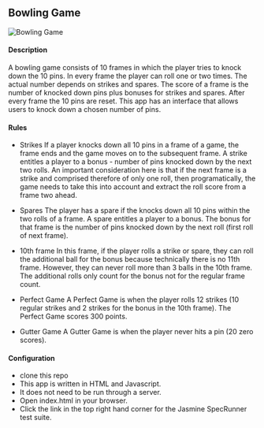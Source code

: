 ## Bowling Game

![Bowling Game](http://media.istockphoto.com/photos/bowling-pins-picture-id503111362?k=6&m=503111362&s=612x612&w=0&h=eJ5e7AufvPUTNl_nNkU-mFoRrvw2300jB7gyihrD4po=)

#### Description
A bowling game consists of 10 frames in which the player tries to knock down the 10 pins. In every frame the player can roll one or two times. The actual number depends on strikes and spares. The score of a frame is the number of knocked down pins plus bonuses for strikes and spares. After every frame the 10 pins are reset. This app has an interface that allows users to knock down a chosen number of pins.

#### Rules

* Strikes
If a player knocks down all 10 pins in a frame of a game, the frame ends and the game moves on to the subsequent frame. A strike entitles a player to a bonus - number of pins knocked down by the next two rolls. An important consideration here is that if the next frame is a strike and comprised therefore of only one roll, then programatically, the game needs to take this into account and extract the roll score from a frame two ahead.

* Spares
The player has a spare if the knocks down all 10 pins within the two rolls of a frame. A spare entitles a player to a bonus. The bonus for that frame is the number of pins knocked down by the next roll (first roll of next frame).

* 10th frame
In this frame, if the player rolls a strike or spare, they can roll the additional ball for the bonus because technically there is no 11th frame. However, they can never roll more than 3 balls in the 10th frame. The additional rolls only count for the bonus not for the regular frame count.

* Perfect Game
A Perfect Game is when the player rolls 12 strikes (10 regular strikes and 2 strikes for the bonus in the 10th frame). The Perfect Game scores 300 points.

* Gutter Game
A Gutter Game is when the player never hits a pin (20 zero scores).

#### Configuration
* clone this repo
* This app is written in HTML and Javascript.
* It does not need to be run through a server.
* Open index.html in your browser.
* Click the link in the top right hand corner for the Jasmine SpecRunner test suite.
